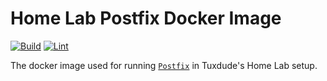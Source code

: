 # Home Lab Postfix Docker Image

[![Build](https://github.com/TuxdudeHomeLab/docker-image-postfix/actions/workflows/build.yml/badge.svg)](https://github.com/TuxdudeHomeLab/docker-image-postfix/actions/workflows/build.yml) [![Lint](https://github.com/TuxdudeHomeLab/docker-image-postfix/actions/workflows/lint.yml/badge.svg)](https://github.com/TuxdudeHomeLab/docker-image-postfix/actions/workflows/lint.yml)

The docker image used for running [`Postfix`](https://www.postfix.org/) in Tuxdude's Home Lab setup.

